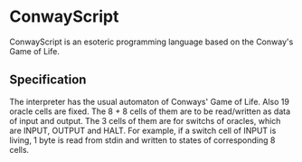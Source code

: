 # ConwayScript

ConwayScript is an esoteric programming language based on the Conway's Game of Life.

## Specification

The interpreter has the usual automaton of Conways' Game of Life.
Also 19 oracle cells are fixed.
The 8 + 8 cells of them are to be read/written as data of input and output.
The 3 cells of them are for switchs of oracles, which are INPUT, OUTPUT and HALT.
For example, if a switch cell of INPUT is living, 1 byte is read from stdin and written to states of corresponding 8 cells.
